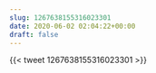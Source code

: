 ```yaml
---
slug: 1267638155316023301
date: 2020-06-02 02:04:22+00:00
draft: false
---
```


{{< tweet 1267638155316023301 >}}
